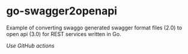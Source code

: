 # go-swagger2openapi
Example of converting swaggo generated swagger format files (2.0) to open api (3.0) for REST services written in Go.

*Use GitHub actions*